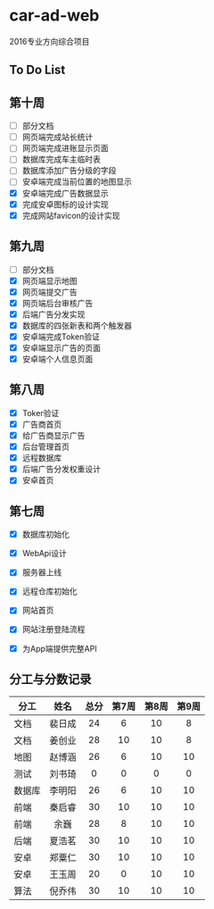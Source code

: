 # car-ad-web

2016专业方向综合项目

## To Do List

## 第十周
- [ ] 部分文档
- [ ] 网页端完成站长统计
- [ ] 网页端完成进账显示页面
- [ ] 数据库完成车主临时表
- [ ] 数据库添加广告分级的字段
- [ ] 安卓端完成当前位置的地图显示
- [x] 安卓端完成广告数据显示
- [x] 完成安卓图标的设计实现
- [x] 完成网站favicon的设计实现

## 第九周
- [ ] 部分文档
- [x] 网页端显示地图
- [x] 网页端提交广告 
- [x] 网页端后台审核广告
- [x] 后端广告分发实现 
- [x] 数据库的四张新表和两个触发器
- [x] 安卓端完成Token验证
- [x] 安卓端显示广告的页面
- [x] 安卓端个人信息页面

## 第八周
- [x] Toker验证
- [x] 广告商首页
- [x] 给广告商显示广告
- [x] 后台管理首页
- [x] 远程数据库
- [x] 后端广告分发权重设计
- [x] 安卓首页

## 第七周
- [x] 数据库初始化
- [x] WebApi设计
- [x] 服务器上线
- [x] 远程仓库初始化
- [x] 网站首页
- [x] 网站注册登陆流程
- [x] 为App端提供完整API



## 分工与分数记录

|分工  |姓名  |总分  |第7周  |第8周 |第9周 |
|------|:----:|:----:|:----:|:---:|:---:|
|文档  |裴日成 |24    |6     |10   |8    |
|文档  |姜创业 |28    |10    |10   |8    | 
|地图  |赵博涵 |26    |6     |10   |10   |
|测试  |刘书琦 |0    |0     |0    |0     | 
|数据库|李明阳 |26    |6     |10   |10   | 
|前端  |秦启睿 |30    |10    |10   |10   | 
|前端  |余巍   |28     |8    |10   |10   | 
|后端  |夏浩茗 |30    |10    |10   |10   | 
|安卓  |郑粟仁 |30    |10    |10   |10   | 
|安卓  |王玉周 |20    |0     |10   |10   | 
|算法  |倪乔伟 |30   |10     |10   |10   | 
